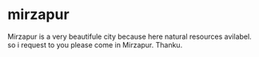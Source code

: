 # mirzapur
Mirzapur is a very beautifule city because here natural resources avilabel.
so i request to you please come in Mirzapur.
Thanku.
